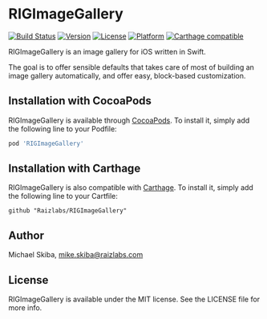 # RIGImageGallery

[![Build Status](https://travis-ci.org/Raizlabs/RIGImageGallery.svg?branch=develop)](https://travis-ci.org/Raizlabs/RIGImageGallery)
[![Version](https://img.shields.io/cocoapods/v/RIGImageGallery.svg?style=flat)](http://cocoapods.org/pods/RIGImageGallery)
[![License](https://img.shields.io/cocoapods/l/RIGImageGallery.svg?style=flat)](http://cocoapods.org/pods/RIGImageGallery)
[![Platform](https://img.shields.io/cocoapods/p/RIGImageGallery.svg?style=flat)](http://cocoapods.org/pods/RIGImageGallery)
[![Carthage compatible](https://img.shields.io/badge/Carthage-compatible-4BC51D.svg?style=flat)](https://github.com/Carthage/Carthage)

RIGImageGallery is an image gallery for iOS written in Swift.

The goal is to offer sensible defaults that takes care of most of building an image gallery automatically, and offer easy, block-based customization.

## Installation with CocoaPods

RIGImageGallery is available through [CocoaPods](http://cocoapods.org). To install
it, simply add the following line to your Podfile:

```ruby
pod 'RIGImageGallery'
```

## Installation with Carthage

RIGImageGallery is also compatible with [Carthage](https://github.com/Carthage/Carthage). To install it, simply add the following line to your Cartfile:

```ogdl
github "Raizlabs/RIGImageGallery"
```

## Author

Michael Skiba, mike.skiba@raizlabs.com

## License

RIGImageGallery is available under the MIT license. See the LICENSE file for more info.
